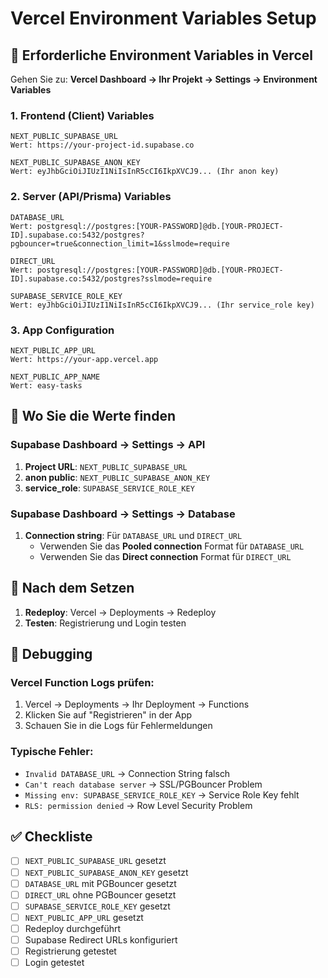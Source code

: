 # Vercel Environment Variables Setup

## 🔧 Erforderliche Environment Variables in Vercel

Gehen Sie zu: **Vercel Dashboard → Ihr Projekt → Settings → Environment Variables**

### 1. Frontend (Client) Variables

```
NEXT_PUBLIC_SUPABASE_URL
Wert: https://your-project-id.supabase.co
```

```
NEXT_PUBLIC_SUPABASE_ANON_KEY
Wert: eyJhbGciOiJIUzI1NiIsInR5cCI6IkpXVCJ9... (Ihr anon key)
```

### 2. Server (API/Prisma) Variables

```
DATABASE_URL
Wert: postgresql://postgres:[YOUR-PASSWORD]@db.[YOUR-PROJECT-ID].supabase.co:5432/postgres?pgbouncer=true&connection_limit=1&sslmode=require
```

```
DIRECT_URL
Wert: postgresql://postgres:[YOUR-PASSWORD]@db.[YOUR-PROJECT-ID].supabase.co:5432/postgres?sslmode=require
```

```
SUPABASE_SERVICE_ROLE_KEY
Wert: eyJhbGciOiJIUzI1NiIsInR5cCI6IkpXVCJ9... (Ihr service_role key)
```

### 3. App Configuration

```
NEXT_PUBLIC_APP_URL
Wert: https://your-app.vercel.app
```

```
NEXT_PUBLIC_APP_NAME
Wert: easy-tasks
```

## 📍 Wo Sie die Werte finden

### Supabase Dashboard → Settings → API

1. **Project URL**: `NEXT_PUBLIC_SUPABASE_URL`
2. **anon public**: `NEXT_PUBLIC_SUPABASE_ANON_KEY`
3. **service_role**: `SUPABASE_SERVICE_ROLE_KEY`

### Supabase Dashboard → Settings → Database

1. **Connection string**: Für `DATABASE_URL` und `DIRECT_URL`
   - Verwenden Sie das **Pooled connection** Format für `DATABASE_URL`
   - Verwenden Sie das **Direct connection** Format für `DIRECT_URL`

## 🔄 Nach dem Setzen

1. **Redeploy**: Vercel → Deployments → Redeploy
2. **Testen**: Registrierung und Login testen

## 🐛 Debugging

### Vercel Function Logs prüfen:
1. Vercel → Deployments → Ihr Deployment → Functions
2. Klicken Sie auf "Registrieren" in der App
3. Schauen Sie in die Logs für Fehlermeldungen

### Typische Fehler:
- `Invalid DATABASE_URL` → Connection String falsch
- `Can't reach database server` → SSL/PGBouncer Problem
- `Missing env: SUPABASE_SERVICE_ROLE_KEY` → Service Role Key fehlt
- `RLS: permission denied` → Row Level Security Problem

## ✅ Checkliste

- [ ] `NEXT_PUBLIC_SUPABASE_URL` gesetzt
- [ ] `NEXT_PUBLIC_SUPABASE_ANON_KEY` gesetzt
- [ ] `DATABASE_URL` mit PGBouncer gesetzt
- [ ] `DIRECT_URL` ohne PGBouncer gesetzt
- [ ] `SUPABASE_SERVICE_ROLE_KEY` gesetzt
- [ ] `NEXT_PUBLIC_APP_URL` gesetzt
- [ ] Redeploy durchgeführt
- [ ] Supabase Redirect URLs konfiguriert
- [ ] Registrierung getestet
- [ ] Login getestet
